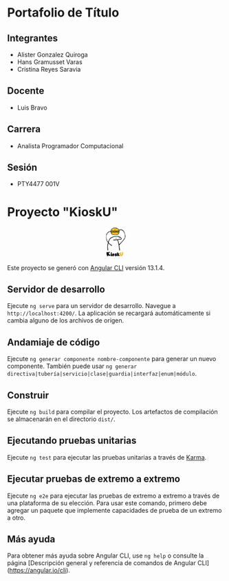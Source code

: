 # Portafolio de Título

## Integrantes
- Alister Gonzalez Quiroga
- Hans Gramusset Varas
- Cristina Reyes Saravia

## Docente
- Luis Bravo

## Carrera
- Analista Programador Computacional

## Sesión
- PTY4477 001V

#
# Proyecto "KioskU"
<!--![logo](logo.png)-->
<div align="center">
<img src="logo.png" alt="image" class="img-responsive" width='50' >
</div>

Este proyecto se generó con [Angular CLI](https://github.com/angular/angular-cli) versión 13.1.4.

## Servidor de desarrollo

Ejecute `ng serve` para un servidor de desarrollo. Navegue a `http://localhost:4200/`. La aplicación se recargará automáticamente si cambia alguno de los archivos de origen.

## Andamiaje de código

Ejecute `ng generar componente nombre-componente` para generar un nuevo componente. También puede usar `ng generar directiva|tubería|servicio|clase|guardia|interfaz|enum|módulo`.

## Construir

Ejecute `ng build` para compilar el proyecto. Los artefactos de compilación se almacenarán en el directorio `dist/`.

## Ejecutando pruebas unitarias

Ejecute `ng test` para ejecutar las pruebas unitarias a través de [Karma](https://karma-runner.github.io).

## Ejecutar pruebas de extremo a extremo

Ejecute `ng e2e` para ejecutar las pruebas de extremo a extremo a través de una plataforma de su elección. Para usar este comando, primero debe agregar un paquete que implemente capacidades de prueba de un extremo a otro.

## Más ayuda

Para obtener más ayuda sobre Angular CLI, use `ng help` o consulte la página [Descripción general y referencia de comandos de Angular CLI] (https://angular.io/cli).
